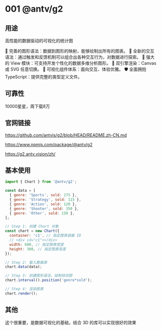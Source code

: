 # 001 @antv/g2

## 用途

高性能的数据驱动的可视化的统计图

💯 完善的图形语法：数据到图形的映射，能够绘制出所有的图表。
🤩 全新的交互语法：通过触发和反馈机制可以组合出各种交互行为，对数据进行探索。
🦍 强大的 View 模块：可支持开发个性化的数据多维分析图形。
👬 双引擎渲染：Canvas 或 SVG 任意切换。
💄 可视化组件体系：面向交互、体验优雅。
🛡 全面拥抱 TypeScript：提供完整的类型定义文件。


## 可靠性

10000星星，周下载8万

## 官网链接

https://github.com/antvis/g2/blob/HEAD/README.zh-CN.md

https://www.npmjs.com/package/@antv/g2

https://g2.antv.vision/zh/

## 基本使用

```js
import { Chart } from '@antv/g2';

const data = [
  { genre: 'Sports', sold: 275 },
  { genre: 'Strategy', sold: 115 },
  { genre: 'Action', sold: 120 },
  { genre: 'Shooter', sold: 350 },
  { genre: 'Other', sold: 150 },
];

// Step 1: 创建 Chart 对象
const chart = new Chart({
  container: 'c1', // 指定图表容器 ID
  // <div id="c1"></div>
  width: 600, // 指定图表宽度
  height: 300, // 指定图表高度
});

// Step 2: 载入数据源
chart.data(data);

// Step 3: 创建图形语法，绘制柱状图
chart.interval().position('genre*sold');

// Step 4: 渲染图表
chart.render();
```

## 其他

这个很重要，是数据可视化的基础，结合 3D 的库可以实现很好的效果

